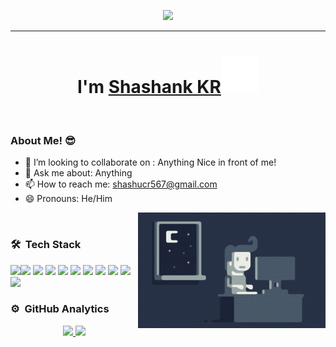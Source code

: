 <p align="center">
  <img src="https://miro.medium.com/max/2048/1*OohqW5DGh9CQS4hLY5FXzA.png" height="230"/>
</p>
<hr>
<h1 align="center">I'm <a href="https://github.com/Shashank5665">Shashank KR<a><img src="https://github.com/Kathryn-Jie/Kathryn-Jie/blob/main/wave.gif" width="60px"/></h1>
<Br>

 ### About Me! 😎
  

- 👯 I’m looking to collaborate on : Anything Nice in front of me!
- 💬 Ask me about: Anything
- 📫 How to reach me: shashucr567@gmail.com
- 😄 Pronouns: He/Him

<img alt="Night Coding" src="https://raw.githubusercontent.com/AVS1508/AVS1508/master/assets/Night-Coding.gif" align="right"/>
<br/>

### 🛠 &nbsp;Tech Stack

<img src="https://img.shields.io/badge/Python-FFD43B?style=for-the-badge&logo=python&logoColor=blue"><img src="https://img.shields.io/badge/JavaScript-323330?style=for-the-badge&logo=javascript&logoColor=F7DF1E">
<img src="https://img.shields.io/badge/React-20232A?style=for-the-badge&logo=react&logoColor=61DAFB">
<img src="https://img.shields.io/badge/Node.js-339933?style=for-the-badge&logo=nodedotjs&logoColor=white">
<img src="https://img.shields.io/badge/C%2B%2B-00599C?style=for-the-badge&logo=c%2B%2B&logoColor=white">
<img src="	https://img.shields.io/badge/C-00599C?style=for-the-badge&logo=c&logoColor=white">
<img src="https://img.shields.io/badge/HTML5-E34F26?style=for-the-badge&logo=html5&logoColor=white">
<img src="https://img.shields.io/badge/CSS3-1572B6?style=for-the-badge&logo=css3&logoColor=white">
<img src="https://img.shields.io/badge/json-5E5C5C?style=for-the-badge&logo=json&logoColor=white">
<img src="https://img.shields.io/badge/Sequelize-52B0E7?style=for-the-badge&logo=Sequelize&logoColor=white">
<img src="https://img.shields.io/badge/Ubuntu-E95420?style=for-the-badge&logo=ubuntu&logoColor=white">
<img src="">
<img src="">

### ⚙️ &nbsp;GitHub Analytics

<p align="center">
<a href="https://github.com/Shashank5665">
  <img height="180em" src="https://github-readme-stats-eight-theta.vercel.app/api?username=Shashank5665&show_icons=true&theme=algolia&include_all_commits=true&count_private=true"/>
  <img height="180em" src="https://github-readme-stats-eight-theta.vercel.app/api/top-langs/?username=Shashank5665&layout=compact&langs_count=8&theme=algolia"/>
</a>
</p>
